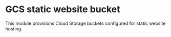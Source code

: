 # GCS static website bucket
This module provisions Cloud Storage buckets configured for static website hosting.